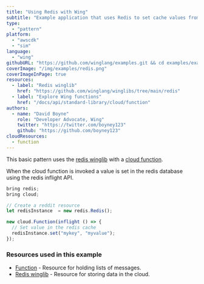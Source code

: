 ```yaml
---
title: "Using Redis with Wing"
subtitle: "Example application that uses Redis to set cache values from a queue"
type: 
  - "pattern"
platform:
  - "awscdk"
  - "sim"
language:
  - "wing"
githubURL: "https://github.com/winglang/examples.git && cd examples/examples/hello-wing"
coverImage: "/img/examples/redis.png"
coverImageInPage: true
resources:
  - label: "Redis winglib"
    href: "https://github.com/winglang/winglibs/tree/main/redis"
  - label: "Explore Wing functions"
    href: "/docs/api/standard-library/cloud/function"
authors:
  - name: "David Boyne"
    role: "Developer Advocate, Wing"
    twitter: "https://twitter.com/boyney123"
    github: "https://github.com/boyney123"
cloudResources:
  - function
---
```


This basic pattern uses the [redis winglib](https://github.com/winglang/winglibs/tree/main/redis) with a [cloud function](/docs/api/standard-library/cloud/function).

When the cloud function is invoked a value is set in the redis database using the redis inflight API.


```js example
bring redis;
bring cloud;

// Create a reddit resource
let redisInstance  = new redis.Redis();

new cloud.Function(inflight () => {
  // Set value in the redis cache
  redisInstance.set("mykey", "myvalue");
});
```


### Resources used in this example

- [Function](/docs/api/standard-library/cloud/function) - Resource for holding lists of messages. 
- [Redis winglib](https://github.com/winglang/winglibs/tree/main/redis) - Resource for storing data in the cloud.

